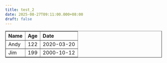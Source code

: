 ```yaml
---
title: test_2
date: 2025-08-27T09:11:00.000+08:00
draft: false
---
```

<table border="1" style="border-collapse: collapse; width:100%; text-align:left;">
      <tr><th>Name</th><th> Age</th><th> Date</th></tr>
<tr><td>Andy </td><td> 122</td><td> 2020-03-20</td></tr>
<tr><td>Jim</td><td>  199</td><td> 2000-10-12</td></tr>
    </table>
